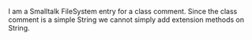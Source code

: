 I am a Smalltalk FileSystem entry for a class comment.Since the class comment is a simple String we cannot simply add extension methods on String.